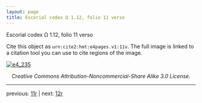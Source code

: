 ```yaml
---
layout: page
title: Escorial codex Ω 1.12, folio 11 verso
---
```


Escorial codex Ω 1.12, folio 11 verso

Cite this object as `urn:cite2:hmt:e4pages.v1:11v`.  The full image is linked to a citation tool you can use to cite regions of the image.

[![e4_235](http://www.homermultitext.org/iipsrv?IIIF=/project/homer/pyramidal/deepzoom/hmt/e4img/2017a/e4_235.tif/full/800,/0/default.jpg)](http://www.homermultitext.org/ict2/?urn=urn:cite2:hmt:e4img.2017a:e4_235) 

<p style="text-align: center; font-style: italic;">Creative Commons Attribution-Noncommercial-Share Alike 3.0 License.</p>

---

previous: [11r](../11r/) | next: [12r](../12r/)